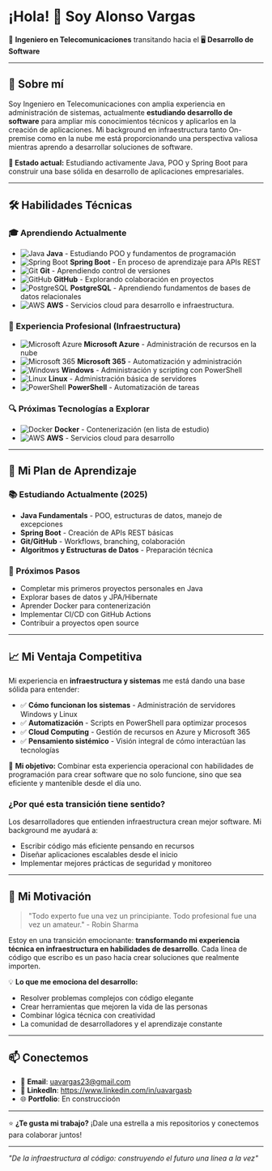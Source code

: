 # ¡Hola! 👋 Soy Alonso Vargas

🔧 **Ingeniero en Telecomunicaciones** transitando hacia el 🖥️ **Desarrollo de Software**

---

## 🚀 Sobre mí

Soy Ingeniero en Telecomunicaciones con amplia experiencia en administración de sistemas, actualmente **estudiando desarrollo de software** para ampliar mis conocimientos técnicos y aplicarlos en la creación de aplicaciones. Mi background en infraestructura tanto On-premise como en la nube me está proporcionando una perspectiva valiosa mientras aprendo a desarrollar soluciones de software.

**🎯 Estado actual:** Estudiando activamente Java, POO y Spring Boot para construir una base sólida en desarrollo de aplicaciones empresariales.

---

## 🛠️ Habilidades Técnicas

### **🎓 Aprendiendo Actualmente**
- ![Java](https://img.shields.io/badge/Java-ED8B00?style=flat&logo=openjdk&logoColor=white) **Java** - Estudiando POO y fundamentos de programación
- ![Spring Boot](https://img.shields.io/badge/Spring_Boot-6DB33F?style=flat&logo=spring&logoColor=white) **Spring Boot** - En proceso de aprendizaje para APIs REST
- ![Git](https://img.shields.io/badge/Git-F05032?style=flat&logo=git&logoColor=white) **Git** - Aprendiendo control de versiones
- ![GitHub](https://img.shields.io/badge/GitHub-181717?style=flat&logo=github&logoColor=white) **GitHub** - Explorando colaboración en proyectos
- ![PostgreSQL](https://img.shields.io/badge/PostgreSQL-316192?style=flat&logo=postgresql&logoColor=white) **PostgreSQL** - Aprendiendo fundamentos de bases de datos relacionales
- ![AWS](https://img.shields.io/badge/AWS-232F3E?style=flat&logo=amazon-aws&logoColor=white) **AWS** - Servicios cloud para desarrollo e infraestructura.

### **💪 Experiencia Profesional (Infraestructura)**
- ![Microsoft Azure](https://img.shields.io/badge/Microsoft_Azure-0078D4?style=flat&logo=microsoft-azure&logoColor=white) **Microsoft Azure** - Administración de recursos en la nube
- ![Microsoft 365](https://img.shields.io/badge/Microsoft_365-0078D4?style=flat&logo=microsoft&logoColor=white) **Microsoft 365** - Automatización y administración
- ![Windows](https://img.shields.io/badge/Windows-0078D6?style=flat&logo=windows&logoColor=white) **Windows** - Administración y scripting con PowerShell
- ![Linux](https://img.shields.io/badge/Linux-FCC624?style=flat&logo=linux&logoColor=black) **Linux** - Administración básica de servidores
- ![PowerShell](https://img.shields.io/badge/PowerShell-5391FE?style=flat&logo=powershell&logoColor=white) **PowerShell** - Automatización de tareas

### **🔍 Próximas Tecnologías a Explorar**
- ![Docker](https://img.shields.io/badge/Docker-2496ED?style=flat&logo=docker&logoColor=white) **Docker** - Contenerización (en lista de estudio)
- ![AWS](https://img.shields.io/badge/AWS-232F3E?style=flat&logo=amazon-aws&logoColor=white) **AWS** - Servicios cloud para desarrollo

---

## 🎯 Mi Plan de Aprendizaje

### **📚 Estudiando Actualmente (2025)**
- **Java Fundamentals** - POO, estructuras de datos, manejo de excepciones
- **Spring Boot** - Creación de APIs REST básicas
- **Git/GitHub** - Workflows, branching, colaboración
- **Algoritmos y Estructuras de Datos** - Preparación técnica

### **🔮 Próximos Pasos**
- Completar mis primeros proyectos personales en Java
- Explorar bases de datos y JPA/Hibernate
- Aprender Docker para contenerización
- Implementar CI/CD con GitHub Actions
- Contribuir a proyectos open source

---

## 📈 Mi Ventaja Competitiva

Mi experiencia en **infraestructura y sistemas** me está dando una base sólida para entender:

- ✅ **Cómo funcionan los sistemas** - Administración de servidores Windows y Linux
- ✅ **Automatización** - Scripts en PowerShell para optimizar procesos
- ✅ **Cloud Computing** - Gestión de recursos en Azure y Microsoft 365
- ✅ **Pensamiento sistémico** - Visión integral de cómo interactúan las tecnologías

🎯 **Mi objetivo:** Combinar esta experiencia operacional con habilidades de programación para crear software que no solo funcione, sino que sea eficiente y mantenible desde el día uno.

### **¿Por qué esta transición tiene sentido?**
Los desarrolladores que entienden infraestructura crean mejor software. Mi background me ayudará a:
- Escribir código más eficiente pensando en recursos
- Diseñar aplicaciones escalables desde el inicio  
- Implementar mejores prácticas de seguridad y monitoreo

---

## 🌟 Mi Motivación

> "Todo experto fue una vez un principiante. Todo profesional fue una vez un amateur." - Robin Sharma

Estoy en una transición emocionante: **transformando mi experiencia técnica en infraestructura en habilidades de desarrollo**. Cada línea de código que escribo es un paso hacia crear soluciones que realmente importen.

💡 **Lo que me emociona del desarrollo:**
- Resolver problemas complejos con código elegante
- Crear herramientas que mejoren la vida de las personas
- Combinar lógica técnica con creatividad
- La comunidad de desarrolladores y el aprendizaje constante

---

## 📫 Conectemos

- 📧 **Email**: uavargas23@gmail.com
- 💼 **LinkedIn**: https://www.linkedin.com/in/uavargasb
- 🌐 **Portfolio**: En construccioón

---

⭐ **¿Te gusta mi trabajo?** ¡Dale una estrella a mis repositorios y conectemos para colaborar juntos!

---

*"De la infraestructura al código: construyendo el futuro una línea a la vez"*
